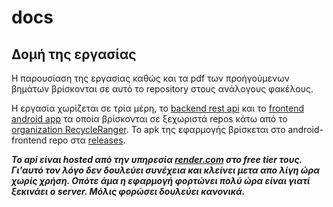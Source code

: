 # docs

## Δομή της εργασίας

Η παρουσίαση της εργασίας καθώς και τα pdf των προήγούμενων βημάτων βρίσκονται σε αυτό το repository στους ανάλογους φακέλους. 

Η εργασία χωρίζεται σε τρία μέρη, το [backend rest api](https://github.com/RecycleRanger/apiBackend) και το [frontend android app](https://github.com/RecycleRanger/android-frontend) τα οποία βρίσκονται σε ξεχωριστά repos κάτω από το [organization RecycleRanger](https://github.com/RecycleRanger). Το apk της εφαρμογής βρίσκεται στο android-frontend repo στα [releases](https://github.com/RecycleRanger/android-frontend/releases).

***Το api είναι hosted από την υπηρεσία [render.com](https://render.com/) στο free tier τους. Γι'αυτό τον λόγο δεν δουλεύει συνέχεια και κλείνει μετα απο λίγη ώρα χωρίς χρήση. Οπότε άμα η εφαρμογή φορτώνει πολύ ώρα είναι γιατί ξεκινάει ο server. Μόλις φορώσει δουλεύει κανονικά.***

